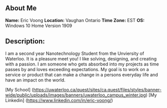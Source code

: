 ## About Me

**Name:** Eric Voong
**Location:** Vaughan Ontario
**Time Zone:** EST
**OS:** Windows 10 Home Version 1909

## Description:
I am a second year Nanotechnology Student from the Unviersity of Waterloo.
It is a pleasure meet you! I like solving, designing, and creating with a passion. 
I am someone who gets absorbed into my projects as time passes by and loves exceeding expectations. 
My goal is to work on a service or product that can make a change in a persons everyday life and have an impact on the world. 


[My School] (https://uwaterloo.ca/quest/sites/ca.quest/files/styles/banner-wide/public/uploads/images/banners/uwaterloo_campus_winter.jpg)
[My Linkedin] (https://www.linkedin.com/in/eric-voong/)
